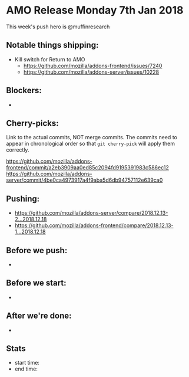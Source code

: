 # AMO Release Monday 7th Jan 2018

This week's push hero is @muffinresearch

## Notable things shipping:

* Kill switch for Return to AMO
  * https://github.com/mozilla/addons-frontend/issues/7240
  * https://github.com/mozilla/addons-server/issues/10228

## Blockers:

*

## Cherry-picks:

Link to the actual commits, NOT merge commits. The commits need to appear
in chronological order so that `git cherry-pick` will apply them correctly.

https://github.com/mozilla/addons-frontend/commit/a2eb3909aa0ed85c2094fd9195391983c586ec12
https://github.com/mozilla/addons-server/commit/4be0ca4973917a4f9aba5d6db94757112e639ca0

## Pushing:


* https://github.com/mozilla/addons-server/compare/2018.12.13-2...2018.12.18
* https://github.com/mozilla/addons-frontend/compare/2018.12.13-1...2018.12.18

## Before we push:

*

## Before we start:

*

## After we're done:

*

## Stats

* start time:
* end time:
